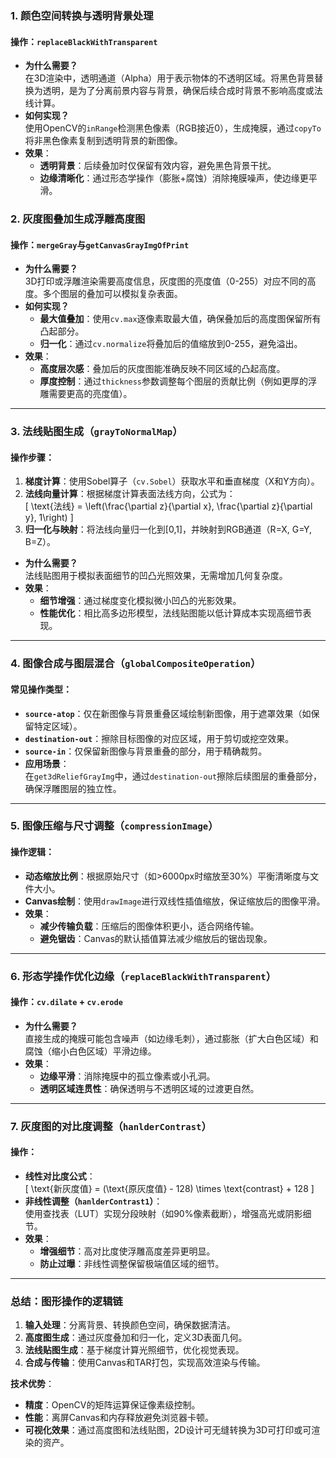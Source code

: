 

### **1. 颜色空间转换与透明背景处理**
#### **操作**：`replaceBlackWithTransparent`
- **为什么需要？**  
  在3D渲染中，透明通道（Alpha）用于表示物体的不透明区域。将黑色背景替换为透明，是为了分离前景内容与背景，确保后续合成时背景不影响高度或法线计算。
- **如何实现？**  
  使用OpenCV的`inRange`检测黑色像素（RGB接近0），生成掩膜，通过`copyTo`将非黑色像素复制到透明背景的新图像。
- **效果**：  
  - **透明背景**：后续叠加时仅保留有效内容，避免黑色背景干扰。
  - **边缘清晰化**：通过形态学操作（膨胀+腐蚀）消除掩膜噪声，使边缘更平滑。


### **2. 灰度图叠加生成浮雕高度图**
#### **操作**：`mergeGray`与`getCanvasGrayImgOfPrint`
- **为什么需要？**  
  3D打印或浮雕渲染需要高度信息，灰度图的亮度值（0-255）对应不同的高度。多个图层的叠加可以模拟复杂表面。
- **如何实现？**  
  - **最大值叠加**：使用`cv.max`逐像素取最大值，确保叠加后的高度图保留所有凸起部分。
  - **归一化**：通过`cv.normalize`将叠加后的值缩放到0-255，避免溢出。
- **效果**：  
  - **高度层次感**：叠加后的灰度图能准确反映不同区域的凸起高度。
  - **厚度控制**：通过`thickness`参数调整每个图层的贡献比例（例如更厚的浮雕需要更高的亮度值）。

---

### **3. 法线贴图生成（`grayToNormalMap`）**
#### **操作步骤**：
1. **梯度计算**：使用Sobel算子（`cv.Sobel`）获取水平和垂直梯度（X和Y方向）。
2. **法线向量计算**：根据梯度计算表面法线方向，公式为：  
   \[
   \text{法线} = \left(\frac{\partial z}{\partial x}, \frac{\partial z}{\partial y}, 1\right)
   \]
3. **归一化与映射**：将法线向量归一化到[0,1]，并映射到RGB通道（R=X, G=Y, B=Z）。
- **为什么需要？**  
  法线贴图用于模拟表面细节的凹凸光照效果，无需增加几何复杂度。
- **效果**：  
  - **细节增强**：通过梯度变化模拟微小凹凸的光影效果。
  - **性能优化**：相比高多边形模型，法线贴图能以低计算成本实现高细节表现。

---

### **4. 图像合成与图层混合（`globalCompositeOperation`）**
#### **常见操作类型**：
- **`source-atop`**：仅在新图像与背景重叠区域绘制新图像，用于遮罩效果（如保留特定区域）。
- **`destination-out`**：擦除目标图像的对应区域，用于剪切或挖空效果。
- **`source-in`**：仅保留新图像与背景重叠的部分，用于精确裁剪。
- **应用场景**：  
  在`get3dReliefGrayImg`中，通过`destination-out`擦除后续图层的重叠部分，确保浮雕图层的独立性。

---

### **5. 图像压缩与尺寸调整（`compressionImage`）**
#### **操作逻辑**：
- **动态缩放比例**：根据原始尺寸（如>6000px时缩放至30%）平衡清晰度与文件大小。
- **Canvas绘制**：使用`drawImage`进行双线性插值缩放，保证缩放后的图像平滑。
- **效果**：  
  - **减少传输负载**：压缩后的图像体积更小，适合网络传输。
  - **避免锯齿**：Canvas的默认插值算法减少缩放后的锯齿现象。

---

### **6. 形态学操作优化边缘（`replaceBlackWithTransparent`）**
#### **操作**：`cv.dilate` + `cv.erode`
- **为什么需要？**  
  直接生成的掩膜可能包含噪声（如边缘毛刺），通过膨胀（扩大白色区域）和腐蚀（缩小白色区域）平滑边缘。
- **效果**：  
  - **边缘平滑**：消除掩膜中的孤立像素或小孔洞。
  - **透明区域连贯性**：确保透明与不透明区域的过渡更自然。

---

### **7. 灰度图的对比度调整（`hanlderContrast`）**
#### **操作**：
- **线性对比度公式**：  
  \[
  \text{新灰度值} = (\text{原灰度值} - 128) \times \text{contrast} + 128
  \]
- **非线性调整（`hanlderContrast1`）**：  
  使用查找表（LUT）实现分段映射（如90%像素截断），增强高光或阴影细节。
- **效果**：  
  - **增强细节**：高对比度使浮雕高度差异更明显。
  - **防止过曝**：非线性调整保留极端值区域的细节。

---

### **总结：图形操作的逻辑链**
1. **输入处理**：分离背景、转换颜色空间，确保数据清洁。
2. **高度图生成**：通过灰度叠加和归一化，定义3D表面几何。
3. **法线贴图生成**：基于梯度计算光照细节，优化视觉表现。
4. **合成与传输**：使用Canvas和TAR打包，实现高效渲染与传输。

**技术优势**：  
- **精度**：OpenCV的矩阵运算保证像素级控制。
- **性能**：离屏Canvas和内存释放避免浏览器卡顿。
- **可视化效果**：通过高度图和法线贴图，2D设计可无缝转换为3D可打印或可渲染的资产。
